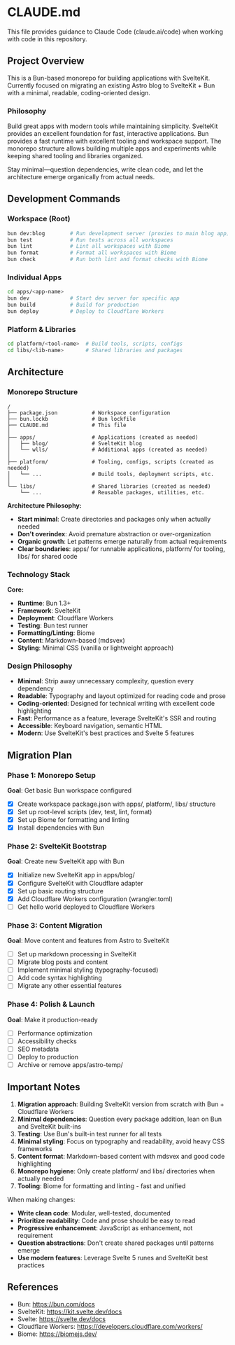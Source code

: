 # CLAUDE.md

This file provides guidance to Claude Code (claude.ai/code) when working with code in this repository.

## Project Overview

This is a Bun-based monorepo for building applications with SvelteKit. Currently focused on migrating an existing Astro blog to SvelteKit + Bun with a minimal, readable, coding-oriented design.

### Philosophy

Build great apps with modern tools while maintaining simplicity. SvelteKit provides an excellent foundation for fast, interactive applications. Bun provides a fast runtime with excellent tooling and workspace support. The monorepo structure allows building multiple apps and experiments while keeping shared tooling and libraries organized.

Stay minimal—question dependencies, write clean code, and let the architecture emerge organically from actual needs.

## Development Commands

### Workspace (Root)

```bash
bun dev:blog        # Run development server (proxies to main blog app)
bun test            # Run tests across all workspaces
bun lint            # Lint all workspaces with Biome
bun format          # Format all workspaces with Biome
bun check           # Run both lint and format checks with Biome
```

### Individual Apps

```bash
cd apps/<app-name>
bun dev             # Start dev server for specific app
bun build           # Build for production
bun deploy          # Deploy to Cloudflare Workers
```

### Platform & Libraries

```bash
cd platform/<tool-name>  # Build tools, scripts, configs
cd libs/<lib-name>       # Shared libraries and packages
```

## Architecture

### Monorepo Structure

```
/
├── package.json           # Workspace configuration
├── bun.lockb              # Bun lockfile
├── CLAUDE.md              # This file
│
├── apps/                  # Applications (created as needed)
│   ├── blog/              # SvelteKit blog
│   └── wlls/              # Additional apps (created as needed)
│
├── platform/              # Tooling, configs, scripts (created as needed)
│   └── ...                # Build tools, deployment scripts, etc.
│
└── libs/                  # Shared libraries (created as needed)
    └── ...                # Reusable packages, utilities, etc.
```

**Architecture Philosophy:**

- **Start minimal**: Create directories and packages only when actually needed
- **Don't overindex**: Avoid premature abstraction or over-organization
- **Organic growth**: Let patterns emerge naturally from actual requirements
- **Clear boundaries**: apps/ for runnable applications, platform/ for tooling, libs/ for shared code

### Technology Stack

**Core:**

- **Runtime**: Bun 1.3+
- **Framework**: SvelteKit
- **Deployment**: Cloudflare Workers
- **Testing**: Bun test runner
- **Formatting/Linting**: Biome
- **Content**: Markdown-based (mdsvex)
- **Styling**: Minimal CSS (vanilla or lightweight approach)

### Design Philosophy

- **Minimal**: Strip away unnecessary complexity, question every dependency
- **Readable**: Typography and layout optimized for reading code and prose
- **Coding-oriented**: Designed for technical writing with excellent code highlighting
- **Fast**: Performance as a feature, leverage SvelteKit's SSR and routing
- **Accessible**: Keyboard navigation, semantic HTML
- **Modern**: Use SvelteKit's best practices and Svelte 5 features

## Migration Plan

### Phase 1: Monorepo Setup

**Goal**: Get basic Bun workspace configured

- [x] Create workspace package.json with apps/, platform/, libs/ structure
- [x] Set up root-level scripts (dev, test, lint, format)
- [x] Set up Biome for formatting and linting
- [x] Install dependencies with Bun

### Phase 2: SvelteKit Bootstrap

**Goal**: Create new SvelteKit app with Bun

- [x] Initialize new SvelteKit app in apps/blog/
- [x] Configure SvelteKit with Cloudflare adapter
- [x] Set up basic routing structure
- [x] Add Cloudflare Workers configuration (wrangler.toml)
- [ ] Get hello world deployed to Cloudflare Workers

### Phase 3: Content Migration

**Goal**: Move content and features from Astro to SvelteKit

- [ ] Set up markdown processing in SvelteKit
- [ ] Migrate blog posts and content
- [ ] Implement minimal styling (typography-focused)
- [ ] Add code syntax highlighting
- [ ] Migrate any other essential features

### Phase 4: Polish & Launch

**Goal**: Make it production-ready

- [ ] Performance optimization
- [ ] Accessibility checks
- [ ] SEO metadata
- [ ] Deploy to production
- [ ] Archive or remove apps/astro-temp/

## Important Notes

1. **Migration approach**: Building SvelteKit version from scratch with Bun + Cloudflare Workers
2. **Minimal dependencies**: Question every package addition, lean on Bun and SvelteKit built-ins
3. **Testing**: Use Bun's built-in test runner for all tests
4. **Minimal styling**: Focus on typography and readability, avoid heavy CSS frameworks
5. **Content format**: Markdown-based content with mdsvex and good code highlighting
6. **Monorepo hygiene**: Only create platform/ and libs/ directories when actually needed
7. **Tooling**: Biome for formatting and linting - fast and unified

When making changes:

- **Write clean code**: Modular, well-tested, documented
- **Prioritize readability**: Code and prose should be easy to read
- **Progressive enhancement**: JavaScript as enhancement, not requirement
- **Question abstractions**: Don't create shared packages until patterns emerge
- **Use modern features**: Leverage Svelte 5 runes and SvelteKit best practices

## References

- Bun: https://bun.com/docs
- SvelteKit: https://kit.svelte.dev/docs
- Svelte: https://svelte.dev/docs
- Cloudflare Workers: https://developers.cloudflare.com/workers/
- Biome: https://biomejs.dev/
